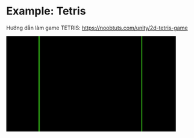 # Example: Tetris

Hướng dẫn làm game TETRIS: https://noobtuts.com/unity/2d-tetris-game

![Demo](unity_tetris.gif)

